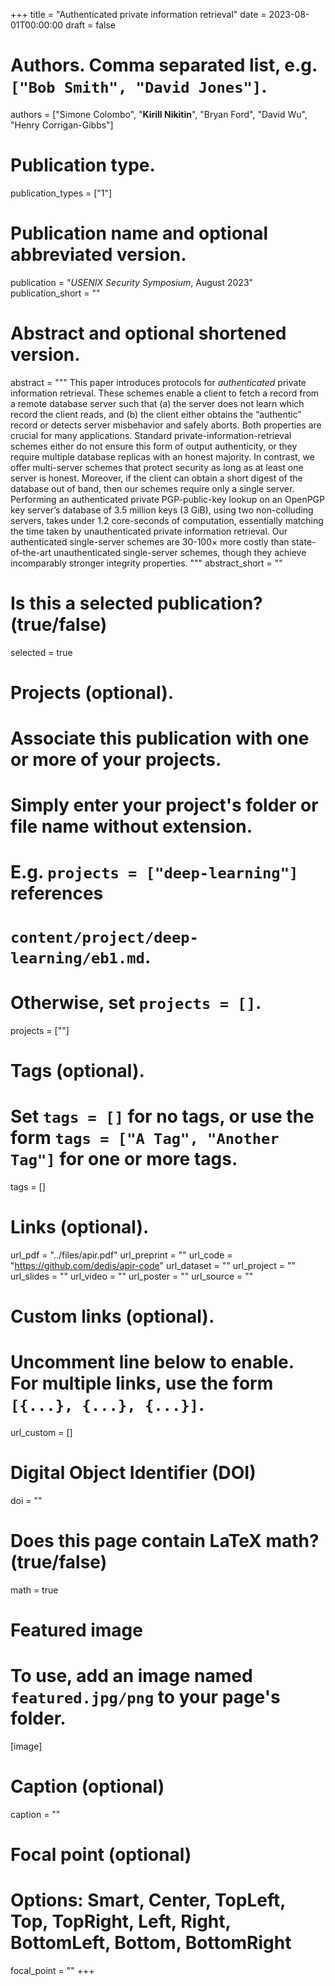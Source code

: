 +++
title = "Authenticated private information retrieval"
date = 2023-08-01T00:00:00
draft = false

# Authors. Comma separated list, e.g. `["Bob Smith", "David Jones"]`.
authors = ["Simone Colombo", "**Kirill Nikitin**", "Bryan Ford", "David Wu", "Henry Corrigan-Gibbs"]

# Publication type.
publication_types = ["1"]

# Publication name and optional abbreviated version.
publication = "*USENIX Security Symposium*, August 2023"
publication_short = ""

# Abstract and optional shortened version.
abstract = """
This paper introduces protocols for _authenticated_ private information retrieval. These schemes enable a client 
to fetch a record from a remote database server such that (a) the server does not learn which record the client reads, 
and (b) the client either obtains the “authentic” record or detects server misbehavior and safely aborts. 
Both properties are crucial for many applications. Standard private-information-retrieval schemes either do not ensure 
this form of output authenticity, or they require multiple database replicas with an honest majority. 
In contrast, we offer multi-server schemes that protect security as long as at least one server is honest. 
Moreover, if the client can obtain a short digest of the database out of band, then our schemes require only a single 
server. Performing an authenticated private PGP-public-key lookup on an OpenPGP key server’s database of 3.5 million 
keys (3 GiB), using two non-colluding servers, takes under 1.2 core-seconds of computation, essentially matching 
the time taken by unauthenticated private information retrieval. Our authenticated single-server schemes are 30-100× 
more costly than state-of-the-art unauthenticated single-server schemes, though they achieve incomparably stronger 
integrity properties.
"""
abstract_short = ""

# Is this a selected publication? (true/false)
selected = true

# Projects (optional).
#   Associate this publication with one or more of your projects.
#   Simply enter your project's folder or file name without extension.
#   E.g. `projects = ["deep-learning"]` references
#   `content/project/deep-learning/eb1.md`.
#   Otherwise, set `projects = []`.
projects = [""]

# Tags (optional).
#   Set `tags = []` for no tags, or use the form `tags = ["A Tag", "Another Tag"]` for one or more tags.
tags = []

# Links (optional).
url_pdf = "../files/apir.pdf"
url_preprint = ""
url_code = "https://github.com/dedis/apir-code"
url_dataset = ""
url_project = ""
url_slides = ""
url_video = ""
url_poster = ""
url_source = ""

# Custom links (optional).
#   Uncomment line below to enable. For multiple links, use the form `[{...}, {...}, {...}]`.
url_custom = []

# Digital Object Identifier (DOI)
doi = ""

# Does this page contain LaTeX math? (true/false)
math = true

# Featured image
# To use, add an image named `featured.jpg/png` to your page's folder.
[image]
# Caption (optional)
caption = ""

# Focal point (optional)
# Options: Smart, Center, TopLeft, Top, TopRight, Left, Right, BottomLeft, Bottom, BottomRight
focal_point = ""
+++

